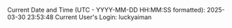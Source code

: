 Current Date and Time (UTC - YYYY-MM-DD HH:MM:SS formatted): 2025-03-30 23:53:48
Current User's Login: luckyaiman
